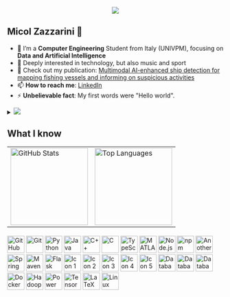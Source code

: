 <p align="center"><img src="https://i.imgur.com/A6bWGFl.gif"/></p>

## Micol Zazzarini 🌻

- 🔭 I’m a **Computer Engineering** Student from Italy (UNIVPM), focusing on **Data and Artificial Intelligence**
- 👯 Deeply interested in technology, but also music and sport
- 📄 Check out my publication: [Multimodal AI-enhanced ship detection for mapping fishing vessels and informing on suspicious activities](https://www.sciencedirect.com/science/article/pii/S0167865525000649)
- 📫 **How to reach me**: [LinkedIn](https://www.linkedin.com/in/micol-zazzarini-5a3658285/) 
- ⚡ **Unbelievable fact**: My first words were "Hello world".

<details>
<summary>
  <a href="https://github.com/Micolzazzarini"><img src="https://img.shields.io/badge/-Expand%20to%20know%20more-b03544?style=for-the-badge" /></a>
</summary>

### 🎧 Little More About Me  

<div align="center">

🌍

I’m passionate about **music** of all kinds — there’s always a perfect tune for every moment.  
When I’m not coding, you’ll probably find me doing **sports** like **running**, **CrossFit**, or **functional training** — but honestly, I enjoy all types of physical activity.

I truly enjoy **meeting new people**, **discovering new places**, and **learning new things**.  
Thanks to my academic journey, I’ve had the chance to live and study in **Spain**, **Italy**, and **Belgium** — an experience that has shaped both my mindset and curiosity.

I'm really into **teamwork** and **collaboration**, skills I’ve developed through numerous university projects.  
I also absolutely love **Hackathons** (Who doesn't love **pizza**, **Red Bull**, and **swag**? 😄).

Right now, I'm diving deep into **Data** and **Machine Learning**, aiming to build smart, impactful solutions.

> 🎺 Here's my favorite pre-exam pump-up song: [**Don't Stop Me Now** by **Queen**](https://www.youtube.com/watch?v=HgzGwKwLmgM)

</div>
<br></details>

## What I know

<table align="center">
  <tr>
    <td>
      <img src="https://github-readme-stats.vercel.app/api?username=MicolZazzarini&show_icons=true&theme=dark&count_private=true" alt="GitHub Stats" height="180" />
    </td>
    <td>
      <img src="https://github-readme-stats.vercel.app/api/top-langs/?username=MicolZazzarini&layout=compact&langs_count=10&hide=jupyter%20notebook&theme=dark&bg_color=00000000&hide_title=true&count_private=true" alt="Top Languages" height="180" />
    </td>
  </tr>
</table>

<p align="left" style="margin-top: 20px;">
  <img src="https://user-images.githubusercontent.com/25181517/192108374-8da61ba1-99ec-41d7-80b8-fb2f7c0a4948.png" alt="GitHub" width="40" height="40"/>
  <img src="https://cdn.jsdelivr.net/gh/devicons/devicon/icons/git/git-original.svg" alt="Git" width="40" height="40"/>
  <img src="https://cdn.jsdelivr.net/gh/devicons/devicon/icons/python/python-original.svg" alt="Python" width="40" height="40"/>
  <img src="https://cdn.jsdelivr.net/gh/devicons/devicon/icons/java/java-original.svg" alt="Java" width="40" height="40"/>
  <img src="https://cdn.jsdelivr.net/gh/devicons/devicon/icons/cplusplus/cplusplus-original.svg" alt="C++" width="40" height="40"/>
  <img src="https://upload.wikimedia.org/wikipedia/commons/1/18/C_Programming_Language.svg" alt="C" width="40" height="40"/>
  <img src="https://cdn.jsdelivr.net/gh/devicons/devicon/icons/typescript/typescript-original.svg" alt="TypeScript" width="40" height="40"/>
  <img src="https://cdn.jsdelivr.net/gh/devicons/devicon/icons/matlab/matlab-original.svg" alt="MATLAB" width="40" height="40"/>
  <img src="https://cdn.jsdelivr.net/gh/devicons/devicon/icons/nodejs/nodejs-original.svg" alt="Node.js" width="40" height="40"/> 
  <img src="https://cdn.jsdelivr.net/gh/devicons/devicon/icons/npm/npm-original-wordmark.svg" alt="npm" width="40" height="40"/>
  <img src="https://user-images.githubusercontent.com/25181517/183859966-a3462d8d-1bc7-4880-b353-e2cbed900ed6.png" alt="Another Tool" width="40" height="40"/> 
  <img src="https://user-images.githubusercontent.com/25181517/183891303-41f257f8-6b3d-487c-aa56-c497b880d0fb.png" alt="Spring Boot" width="40" height="40"/> 
  <img src="https://user-images.githubusercontent.com/25181517/117207242-07d5a700-adf4-11eb-975e-be04e62b984b.png" alt="Maven" width="40" height="40"/> 
  <img src="https://user-images.githubusercontent.com/25181517/183423775-2276e25d-d43d-4e58-890b-edbc88e915f7.png" alt="Flask" width="40" height="40"/> 
  <img src="https://user-images.githubusercontent.com/25181517/192108890-200809d1-439c-4e23-90d3-b090cf9a4eea.png" alt="Icon 1" width="40" height="40"/>
  <img src="https://user-images.githubusercontent.com/25181517/192108891-d86b6220-e232-423a-bf5f-90903e6887c3.png" alt="Icon 2" width="40" height="40"/>
  <img src="https://user-images.githubusercontent.com/25181517/192108892-6e9b5cdf-4e35-4a70-ad9a-801a93a07c1c.png" alt="Icon 3" width="40" height="40"/>
  <img src="https://user-images.githubusercontent.com/25181517/192109061-e138ca71-337c-4019-8d42-4792fdaa7128.png" alt="Icon 4" width="40" height="40"/>
  <img src="https://user-images.githubusercontent.com/25181517/183914128-3fc88b4a-4ac1-40e6-9443-9a30182379b7.png" alt="Icon 5" width="40" height="40"/>
  <img src="https://user-images.githubusercontent.com/25181517/117208740-bfb78400-adf5-11eb-97bb-09072b6bedfc.png" alt="Database Icon 1" width="40" height="40"/>
  <img src="https://user-images.githubusercontent.com/25181517/182884894-d3fa6ee0-f2b4-4960-9961-64740f533f2a.png" alt="Database Icon 2" width="40" height="40"/>
  <img src="https://user-images.githubusercontent.com/25181517/183896128-ec99105a-ec1a-4d85-b08b-1aa1620b2046.png" alt="Database Icon 3" width="40" height="40"/>
  <img src="https://cdn.jsdelivr.net/gh/devicons/devicon/icons/docker/docker-original.svg" alt="Docker" width="40" height="40"/>
  <img src="https://cdn.jsdelivr.net/gh/devicons/devicon/icons/hadoop/hadoop-original.svg" alt="Hadoop" width="40" height="40"/>
  <img src="https://upload.wikimedia.org/wikipedia/commons/c/cf/New_Power_BI_Logo.svg" alt="Power BI" width="40" height="40"/>
  <img src="https://cdn.jsdelivr.net/gh/devicons/devicon/icons/tensorflow/tensorflow-original.svg" alt="TensorFlow" width="40" height="40"/>
  <img src="https://cdn.jsdelivr.net/gh/devicons/devicon/icons/latex/latex-original.svg" alt="LaTeX" width="40" height="40"/>
  <img src="https://upload.wikimedia.org/wikipedia/commons/3/35/Tux.svg" alt="Linux" width="40" height="40"/>
</p>
